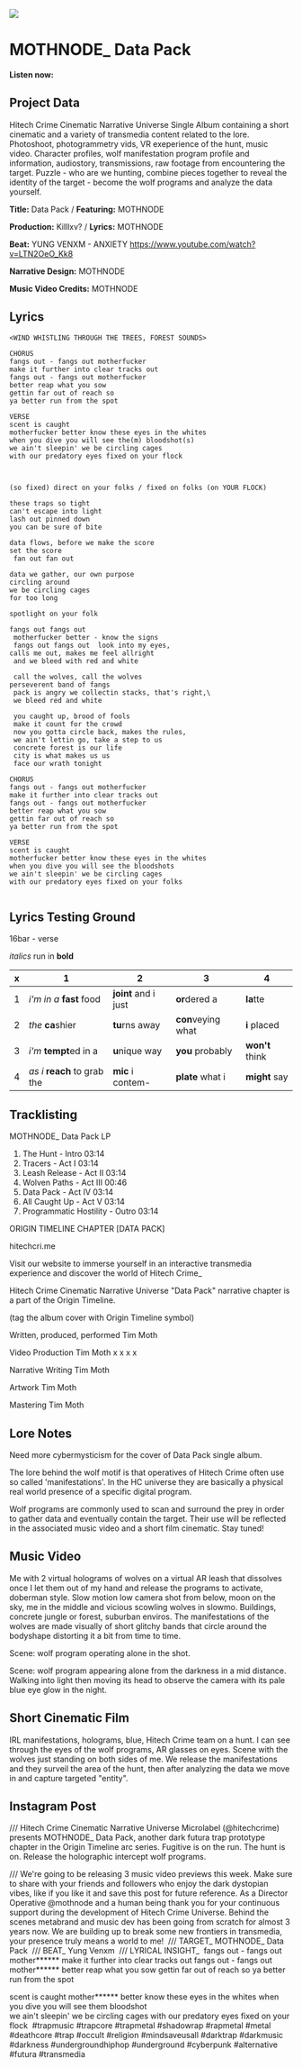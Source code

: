 ![](mothnode-datapack.png)

# MOTHNODE_ Data Pack

**Listen now:** 

## Project Data

Hitech Crime Cinematic Narrative Universe Single Album containing a short cinematic and a variety of transmedia content related to the lore. Photoshoot, photogrammetry vids, VR exeperience of the hunt, music video. Character profiles, wolf manifestation program profile and information, audiostory, transmissions, raw footage from encountering the target. Puzzle - who are we hunting, combine pieces together to reveal the identity of the target - become the wolf programs and analyze the data yourself.

**Title:** Data Pack / **Featuring:** MOTHNODE

**Production:** Killlxv?  / **Lyrics:** MOTHNODE

**Beat:** YUNG VENXM - ANXIETY https://www.youtube.com/watch?v=LTN2OeO_Kk8

**Narrative Design:** MOTHNODE

**Music Video Credits:** MOTHNODE

## Lyrics

```
<WIND WHISTLING THROUGH THE TREES, FOREST SOUNDS>

CHORUS
fangs out - fangs out motherfucker 
make it further into clear tracks out 
fangs out - fangs out motherfucker 
better reap what you sow
gettin far out of reach so 
ya better run from the spot

VERSE
scent is caught
motherfucker better know these eyes in the whites 
when you dive you will see the(m) bloodshot(s)   
we ain't sleepin' we be circling cages 
with our predatory eyes fixed on your flock



(so fixed) direct on your folks / fixed on folks (on YOUR FLOCK)

these traps so tight 
can't escape into light
lash out pinned down
you can be sure of bite

data flows, before we make the score
set the score
 fan out fan out

data we gather, our own purpose
circling around
we be circling cages
for too long

spotlight on your folk

fangs out fangs out 
 motherfucker better - know the signs 
 fangs out fangs out  look into my eyes, 
calls me out, makes me feel allright   
 and we bleed with red and white
 
 call the wolves, call the wolves
perseverent band of fangs
 pack is angry we collectin stacks, that's right,\
 we bleed red and white
 
 you caught up, brood of fools
 make it count for the crowd
 now you gotta circle back, makes the rules,
 we ain't lettin go, take a step to us
 concrete forest is our life
 city is what makes us us
 face our wrath tonight
 
CHORUS
fangs out - fangs out motherfucker 
make it further into clear tracks out 
fangs out - fangs out motherfucker 
better reap what you sow
gettin far out of reach so 
ya better run from the spot

VERSE
scent is caught
motherfucker better know these eyes in the whites 
when you dive you will see the bloodshots   
we ain't sleepin' we be circling cages 
with our predatory eyes fixed on your folks
 
```

## Lyrics Testing Ground

16bar - verse

*italics* run in
**bold**

| x | 1 | 2 | 3 | 4 |
|---|---|---|---|---|
| 1 | *i'm in a* **fast** food | **joint** and i just  | **or**dered a  | **la**tte  |
| 2 | *the* **ca**shier | **tu**rns away  |  **con**veying what |  **i** placed |
| 3 | *i'm* **tempt**ed in a | **u**nique way  |  **you** probably |  **won't** think |
| 4 | *as i* **reach** to grab the |  **mic** i contem-  | **plate** what i | **might** say |

## Tracklisting

MOTHNODE_ Data Pack LP

1. The Hunt - Intro 03:14
2. Tracers - Act I 03:14
3. Leash Release - Act II 03:14
4. Wolven Paths - Act III 00:46
5. Data Pack - Act IV 03:14
6. All Caught Up - Act V 03:14
7. Programmatic Hostility - Outro 03:14

ORIGIN TIMELINE CHAPTER [DATA PACK]

hitechcri.me

Visit our website to immerse yourself in an interactive transmedia experience and discover the world of Hitech Crime_

Hitech Crime Cinematic Narrative Universe "Data Pack" narrative chapter is a part of the Origin Timeline.

(tag the album cover with Origin Timeline symbol)

Written, produced, performed Tim Moth

Video Production Tim Moth x x x x

Narrative Writing Tim Moth

Artwork Tim Moth

Mastering Tim Moth

## Lore Notes

Need more cybermysticism for the cover of Data Pack single album. 

The lore behind the wolf motif is that operatives of Hitech Crime often use so called 'manifestations'. In the HC universe they are basically a physical real world presence of a specific digital program. 

Wolf programs are commonly used to scan and surround the prey in order to gather data and eventually contain the target. Their use will be reflected in the associated music video and a short film cinematic. Stay tuned!

## Music Video

Me with 2 virtual holograms of wolves on a virtual AR leash that dissolves once I let them out of my hand and release the programs to activate, doberman style. Slow motion low camera shot from below, moon on the sky, me in the middle and vicious scowling wolves in slowmo. Buildings, concrete jungle or forest, suburban enviros. The manifestations of the wolves are made visually of short glitchy bands that circle around the bodyshape distorting it a bit from time to time. 

Scene: wolf program operating alone in the shot.

Scene: wolf program appearing alone from the darkness in a mid distance. Walking into light then moving its head to observe the camera with its pale blue eye glow in the night.

## Short Cinematic Film

IRL manifestations, holograms, blue, Hitech Crime team on a hunt. I can see through the eyes of the wolf programs, AR glasses on eyes. Scene with the wolves just standing on both sides of me. We release the manifestations and they surveil the area of the hunt, then after analyzing the data we move in and capture targeted "entity".

## Instagram Post

/// Hitech Crime Cinematic Narrative Universe Microlabel (@hitechcrime) presents MOTHNODE_ Data Pack, another dark futura trap prototype chapter in the Origin Timeline arc series. Fugitive is on the run. The hunt is on. Release the holographic intercept wolf programs.

/// We're going to be releasing 3 music video previews this week. Make sure to share with your friends and followers who enjoy the dark dystopian vibes, like if you like it and save this post for future reference. As a Director Operative @mothnode and a human being thank you for your continuous support during the development of Hitech Crime Universe. Behind the scenes metabrand and music dev has been going from scratch for almost 3 years now. We are building up to break some new frontiers in transmedia, your presence truly means a world to me!
⁣⁣
⁣⁣⁣⁣⁣⁣/// TARGET_ MOTHNODE_ Data Pack
⁣⁣
⁣⁣⁣⁣⁣⁣/// BEAT_ Yung Venxm
⁣⁣
⁣⁣/// LYRICAL INSIGHT_⁣⁣⁣
⁣
fangs out - fangs out mother****** 
make it further into clear tracks out 
fangs out - fangs out mother****** 
better reap what you sow
gettin far out of reach so 
ya better run from the spot

scent is caught
mother****** better know these eyes in the whites 
when you dive you will see them bloodshot  
we ain't sleepin' we be circling cages 
with our predatory eyes fixed on your flock
⁣⁣
#trapmusic #trapcore #trapmetal #shadowrap #rapmetal #metal #deathcore #trap #occult #religion #mindsaveusall #darktrap #darkmusic #darkness #undergroundhiphop #underground #cyberpunk #alternative #futura #transmedia
